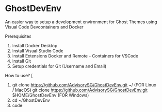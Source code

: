 # GhostDevEnv
An easier way to setup a development environment for Ghost Themes using Visual Code Devcontainers and Docker

Prerequisites
1) Install Docker Desktop
2) Install Visual Studio Code 
3) Install Extensions Docker and Remote - Containers for VSCode
4) Install Git 
5) Setup credentials for Git (Username and Email)

How to use? [ 
1) git clone https://github.com/AdvisorySG/GhostDevEnv.git ~/  (FOR Linux / MacOS)
   git clone https://github.com/AdvisorySG/GhostDevEnv.git $HOME/GhostDevEnv (FOR Windows)
2) cd ~/GhostDevEnv
3) code
